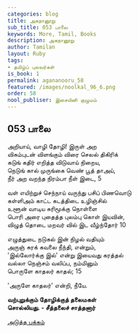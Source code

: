 ```yaml
---
categories: blog
title: அகநானூறு
sub_title: 053 பாலை
keywords: More, Tamil, Books
description: அகநானூறு
author: Tamilan
layout: Ruby
tags:
- தமிழ்ப் புலவர்கள்
is_book: 1
permalink: agananooru_58
featured: /images/noolkal_96_6.png
order: 58
nool_publiser: இசையினி குழுமம்
---
```



## 053 பாலை

அறியாய், வாழி தோழி! இருள் அற  
விசும்புடன் விளங்கும் விரை செலல் திகிரிக்  
கடுங் கதிர் எறித்த விடுவாய் நிறைய,  
நெடுங் கால் முருங்கை வெண் பூத் தாஅய்,  
நீர் அற வறந்த நிரம்பா நீள் இடை, 5

வள் எயிற்றுச் செந்நாய் வருந்து பசிப் பிணவொடு  
கள்ளிஅம் காட்ட கடத்திடை உழிஞ்சில்  
உளூன் வாடிய சுரிமூக்கு நொள்ளை  
பொரி அரை புதைத்த புலம்பு கொள் இயவின்,  
விழுத் தொடை மறவர் வில் இட வீழ்ந்தோர் 10

எழுத்துடை நடுகல் இன் நிழல் வதியும்  
அருஞ் சுரக் கவலை நீந்தி, என்றும்,  
'இல்லோர்க்கு இல்' என்று இயைவது கரத்தல்  
வல்லா நெஞ்சம் வலிப்ப, நம்மினும்  
பொருளே காதலர் காதல்; 15

'அருளே காதலர்' என்றி, நீயே.

**வற்புறுக்கும் தோழிக்குத் தலைமகள்  
சொல்லியது. - சீத்தலைச் சாத்தனார்**

[அடுத்த பக்கம்](agananooru_59)